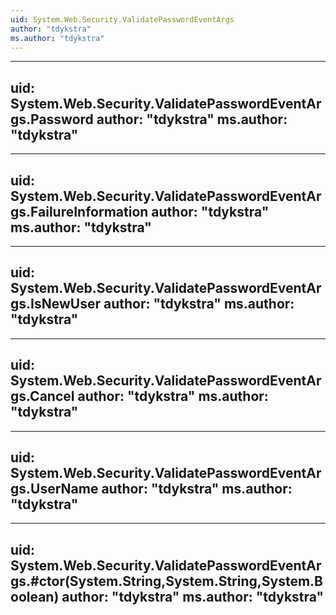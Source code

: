 ```yaml
---
uid: System.Web.Security.ValidatePasswordEventArgs
author: "tdykstra"
ms.author: "tdykstra"
---
```


---
uid: System.Web.Security.ValidatePasswordEventArgs.Password
author: "tdykstra"
ms.author: "tdykstra"
---

---
uid: System.Web.Security.ValidatePasswordEventArgs.FailureInformation
author: "tdykstra"
ms.author: "tdykstra"
---

---
uid: System.Web.Security.ValidatePasswordEventArgs.IsNewUser
author: "tdykstra"
ms.author: "tdykstra"
---

---
uid: System.Web.Security.ValidatePasswordEventArgs.Cancel
author: "tdykstra"
ms.author: "tdykstra"
---

---
uid: System.Web.Security.ValidatePasswordEventArgs.UserName
author: "tdykstra"
ms.author: "tdykstra"
---

---
uid: System.Web.Security.ValidatePasswordEventArgs.#ctor(System.String,System.String,System.Boolean)
author: "tdykstra"
ms.author: "tdykstra"
---
